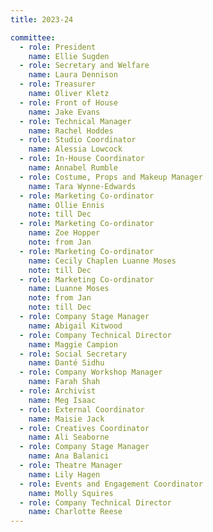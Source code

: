 ```yaml
---
title: 2023-24

committee:
  - role: President
    name: Ellie Sugden
  - role: Secretary and Welfare
    name: Laura Dennison
  - role: Treasurer
    name: Oliver Kletz
  - role: Front of House
    name: Jake Evans
  - role: Technical Manager
    name: Rachel Hoddes
  - role: Studio Coordinator
    name: Alessia Lowcock
  - role: In-House Coordinator
    name: Annabel Rumble
  - role: Costume, Props and Makeup Manager
    name: Tara Wynne-Edwards
  - role: Marketing Co-ordinator
    name: Ollie Ennis
    note: till Dec
  - role: Marketing Co-ordinator
    name: Zoe Hopper
    note: from Jan
  - role: Marketing Co-ordinator
    name: Cecily Chaplen Luanne Moses
    note: till Dec
  - role: Marketing Co-ordinator
    name: Luanne Moses
    note: from Jan
    note: till Dec
  - role: Company Stage Manager
    name: Abigail Kitwood
  - role: Company Technical Director
    name: Maggie Campion
  - role: Social Secretary
    name: Danté Sidhu
  - role: Company Workshop Manager
    name: Farah Shah
  - role: Archivist
    name: Meg Isaac
  - role: External Coordinator
    name: Maisie Jack
  - role: Creatives Coordinator
    name: Ali Seaborne
  - role: Company Stage Manager
    name: Ana Balanici
  - role: Theatre Manager
    name: Lily Hagen
  - role: Events and Engagement Coordinator
    name: Molly Squires
  - role: Company Technical Director
    name: Charlotte Reese
---
```


